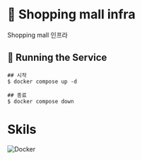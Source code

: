 # 🎉 Shopping mall infra

Shopping mall 인프라


## 🚂 Running the Service
``` shell
## 시작
$ docker compose up -d

## 종료
$ docker compose down
```

# Skils
![Docker](https://img.shields.io/badge/docker-%230db7ed.svg?style=for-the-badge&logo=docker&logoColor=white)


